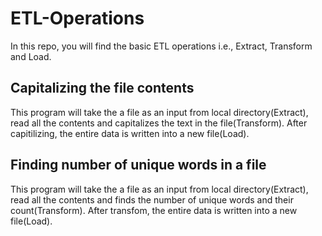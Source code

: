 # ETL-Operations

In this repo, you will find the basic ETL operations i.e., Extract, Transform and Load.

## Capitalizing the file contents
This program will take the a file as an input from local directory(Extract), read all the contents and capitalizes the text in the file(Transform). After capitilizing, the entire data is written into a new file(Load).

## Finding number of unique words in a file
This program will take the a file as an input from local directory(Extract), read all the contents and finds the number of unique words and their count(Transform). After transfom, the entire data is written into a new file(Load).
